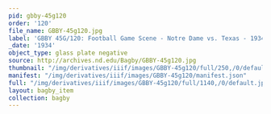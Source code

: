 ```yaml
---
pid: gbby-45g120
order: '120'
file_name: GBBY-45g120.jpg
label: 'GBBY 45G/120: Football Game Scene - Notre Dame vs. Texas - 1934'
_date: '1934'
object_type: glass plate negative
source: http://archives.nd.edu/Bagby/GBBY-45g120.jpg
thumbnail: "/img/derivatives/iiif/images/GBBY-45g120/full/250,/0/default.jpg"
manifest: "/img/derivatives/iiif/images/GBBY-45g120/manifest.json"
full: "/img/derivatives/iiif/images/GBBY-45g120/full/1140,/0/default.jpg"
layout: bagby_item
collection: bagby
---
```

